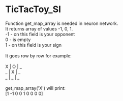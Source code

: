 # TicTacToy_SI

Function get_map_array is needed in neuron network. <br/>
It returns array of values -1, 0, 1.<br/>
	-1 - on this field is your opponent<br/>
	0 - is empty<br/>
	1 - on this field is your sign<br/>
	<br/>
It goes row by row for example:<br/>
<br/>
X | O | _<br/>
_ | X | _<br/>
_ | _ | _<br/>
<br/>
get_map_array('X') will print:<br/>
[1 -1 0 0 1 0 0 0 0]<br/>
